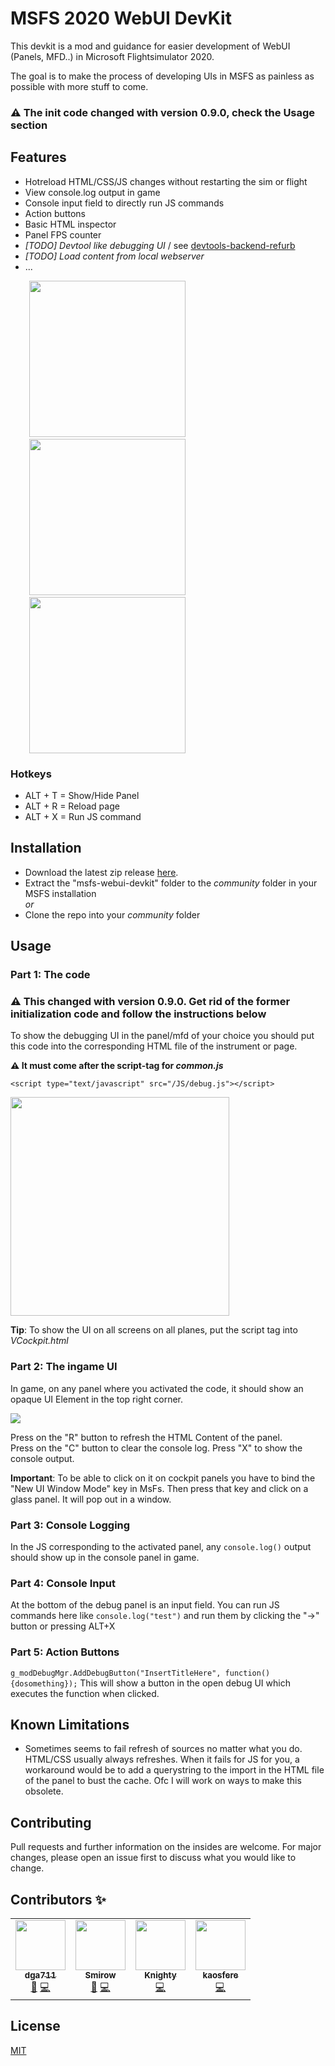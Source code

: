 # MSFS 2020 WebUI DevKit

This devkit is a mod and guidance for easier development of WebUI (Panels, MFD..) in Microsoft Flightsimulator 2020.

The goal is to make the process of developing UIs in MSFS as painless as possible with more stuff to come.

### **⚠️ The init code changed with version 0.9.0, check the Usage section**

## Features
* Hotreload HTML/CSS/JS changes without restarting the sim or flight
* View console.log output in game
* Console input field to directly run JS commands
* Action buttons
* Basic HTML inspector
* Panel FPS counter
* _[TODO] Devtool like debugging UI_ / see [devtools-backend-refurb](https://github.com/dga711/devtools-backend-refurb)
* _[TODO] Load content from local webserver_
* ...

<img src="https://i.imgur.com/YZdhMiA.gif" width="250" style="margin-left:30px">&nbsp;&nbsp;&nbsp;<img src="https://i.imgur.com/XC7l5mu.png" width="250" style="margin-left:30px"></img>&nbsp;&nbsp;&nbsp;<img src="https://i.imgur.com/DoIzpuK.png" width="250" style="margin-left:30px">

### Hotkeys
* ALT + T = Show/Hide Panel
* ALT + R = Reload page
* ALT + X = Run JS command

## Installation

* Download the latest zip release [here](https://github.com/dga711/msfs-webui-devkit/releases).
* Extract the "msfs-webui-devkit" folder to the _community_ folder in your MSFS installation  
_or_  
* Clone the repo into your _community_ folder


## Usage

### Part 1: The code

### **⚠️ This changed with version 0.9.0. Get rid of the former initialization code and follow the instructions below**

To show the debugging UI in the panel/mfd of your choice you should put this code into the corresponding HTML file of the instrument or page.

**⚠️ It must come after the script-tag for _common.js_**
```        
<script type="text/javascript" src="/JS/debug.js"></script>
```
<img src="https://i.imgur.com/92KI7bM.png" width="350">

**Tip**: To show the UI on all screens on all planes, put the script tag into _VCockpit.html_
### Part 2: The ingame UI
In game, on any panel where you activated the code, it should show an opaque UI Element in the top right corner.

![](https://i.imgur.com/gw90Lmk.png)

Press on the "R" button to refresh the HTML Content of the panel.  
Press on the "C" button to clear the console log.
Press "X" to show the console output.

**Important**: To be able to click on it on cockpit panels you have to bind the "New UI Window Mode" key in MsFs. Then press that key and click on a glass panel. It will pop out in a window.

### Part 3: Console Logging
In the JS corresponding to the activated panel, any `console.log()` output should show up in the console panel in game.

### Part 4: Console Input
At the bottom of the debug panel is an input field. You can run JS commands here like ```console.log("test")``` and run them by clicking the "->" button or pressing ALT+X

### Part 5: Action Buttons
```g_modDebugMgr.AddDebugButton("InsertTitleHere", function() {dosomething});```
This will show a button in the open debug UI which executes the function when clicked.


## Known Limitations

* Sometimes seems to fail refresh of sources no matter what you do.   
HTML/CSS usually always refreshes. When it fails for JS for you, a workaround would be to add a querystring to the import in the HTML file of the panel to bust the cache. Ofc I will work on ways to make this obsolete.

## Contributing
Pull requests and further information on the insides are welcome. For major changes, please open an issue first to discuss what you would like to change.

## Contributors ✨

<!-- ALL-CONTRIBUTORS-LIST:START - Do not remove or modify this section -->
<!-- prettier-ignore-start -->
<!-- markdownlint-disable -->
<table>
  <tr>
    <td align="center"><a href="https://github.com/dga711"><img src="https://avatars0.githubusercontent.com/u/2995606?v=4" width="80px;" alt=""/><br /><sub><b>dga711</b></sub></a><br /><a href="#ideas-naorunaoru" title="Ideas, Planning, & Feedback">🤔</a> <a href="https://github.com/dga711/msfs-webui-devkit/commits?author=dga711" title="Code">💻</a></td>
    <td align="center"><a href="https://github.com/Smirow"><img src="https://avatars1.githubusercontent.com/u/16503412?v=4" width="80px;" alt=""/><br /><sub><b>Smirow</b></sub></a><br /><a href="https://github.com/dga711/msfs-webui-devkit/issues?q=is%3Aissue+author%3ASmirow" title="Bug reports">🐛</a> <a href="https://github.com/dga711/msfs-webui-devkit/commits?author=Smirow" title="Code">💻</a></td>
    <td align="center"><a href="https://github.com/knighty"><img src="https://avatars3.githubusercontent.com/u/1693684?v=4" width="80px;" alt=""/><br /><sub><b>Knighty</b></sub></a><br /><a href="https://github.com/dga711/msfs-webui-devkit/commits?author=knighty" title="Code">💻</a></td>
    <td align="center"><a href="https://github.com/kaosfere"><img src="https://avatars3.githubusercontent.com/u/235912?v=4" width="80px;" alt=""/><br /><sub><b>kaosfere</b></sub></a><br /><a href="https://github.com/dga711/msfs-webui-devkit/commits?author=kaosfere" title="Code">💻</a></td>
  </tr>
</table>

<!-- markdownlint-enable -->
<!-- prettier-ignore-end -->
<!-- ALL-CONTRIBUTORS-LIST:END -->

## License
[MIT](https://choosealicense.com/licenses/mit/)
